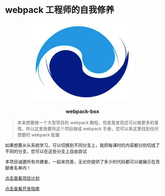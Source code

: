 # webpack 工程师的自我修养

<div align="center">

![logo](public/asset/logo-mini2.png)

### <strong>webpack-box</strong>

</div>

> 本来想要做一个大型项目的 webpack 教程，但是我发现还可以做更多的事情，所以这里我要将这个项目做成 webpack 手册，您可以来这里找到任何想要的 webpack 配置

如果想要从头系统学习，可以切换到不同分支上，我把每课时的内容都分别切成了不同的分支，您可以在这些分支上自由尝试

本项目诚邀所有共建者，一起来完善，无论你提供了多少的代码都可以被展示在贡献者名单内！

[点击查看项目计划](https://github.com/luoxue-victor/webpack-box/projects/1)

[点击查看开发指南](./docs/课时-25.md)

